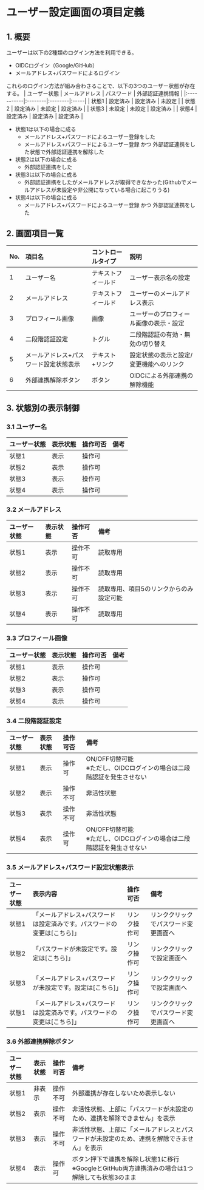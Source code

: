 # ユーザー設定画面の項目定義

## 1. 概要

ユーザーは以下の2種類のログイン方法を利用できる。
- OIDCログイン（Google/GitHub）
- メールアドレス+パスワードによるログイン

これらのログイン方法が組み合わさることで、以下の3つのユーザー状態が存在する。
| ユーザー状態 | メールアドレス | パスワード | 外部認証連携情報 |
|:-----------|:--------|:--------|:-----|
| 状態1 | 設定済み | 設定済み | 未設定 |
| 状態2 | 設定済み | 未設定 | 設定済み |
| 状態3 | 未設定 | 未設定 | 設定済み |
| 状態4 | 設定済み | 設定済み | 設定済み |

- 状態1は以下の場合に成る
    - メールアドレス+パスワードによるユーザー登録をした
    - メールアドレス+パスワードによるユーザー登録 かつ 外部認証連携をした状態で外部認証連携を解除した
- 状態2は以下の場合に成る
    - 外部認証連携をした
- 状態3は以下の場合に成る
    - 外部認証連携をしたがメールアドレスが取得できなかった(Githubでメールアドレスが未設定や非公開になっている場合に起こりうる)
- 状態4は以下の場合に成る
    - メールアドレス+パスワードによるユーザー登録 かつ 外部認証連携をした

## 2. 画面項目一覧

| No. | 項目名 | コントロールタイプ | 説明 |
|:----|:------|:--------------|:-----|
| 1 | ユーザー名 | テキストフィールド | ユーザー表示名の設定 |
| 2 | メールアドレス | テキストフィールド | ユーザーのメールアドレス表示 |
| 3 | プロフィール画像 | 画像 | ユーザーのプロフィール画像の表示・設定 |
| 4 | 二段階認証設定 | トグル | 二段階認証の有効・無効の切り替え |
| 5 | メールアドレス+パスワード設定状態表示 | テキスト+リンク | 設定状態の表示と設定/変更機能へのリンク |
| 6 | 外部連携解除ボタン | ボタン | OIDCによる外部連携の解除機能 |

## 3. 状態別の表示制御

### 3.1 ユーザー名

| ユーザー状態 | 表示状態 | 操作可否 | 備考 |
|:-----------|:--------|:--------|:-----|
| 状態1 | 表示 | 操作可 | |
| 状態2 | 表示 | 操作可 | |
| 状態3 | 表示 | 操作可 | |
| 状態4 | 表示 | 操作可 | |

### 3.2 メールアドレス

| ユーザー状態 | 表示状態 | 操作可否 | 備考 |
|:-----------|:--------|:--------|:-----|
| 状態1 | 表示 | 操作不可 | 読取専用 |
| 状態2 | 表示 | 操作不可 | 読取専用 |
| 状態3 | 表示 | 操作不可 | 読取専用、項目5のリンクからのみ設定可能 |
| 状態4 | 表示 | 操作不可 | 読取専用 |

### 3.3 プロフィール画像

| ユーザー状態 | 表示状態 | 操作可否 | 備考 |
|:-----------|:--------|:--------|:-----|
| 状態1 | 表示 | 操作可 | |
| 状態2 | 表示 | 操作可 | |
| 状態3 | 表示 | 操作可 | |
| 状態4 | 表示 | 操作可 | |

### 3.4 二段階認証設定

| ユーザー状態 | 表示状態 | 操作可否 | 備考 |
|:-----------|:--------|:--------|:-----|
| 状態1 | 表示 | 操作可 | ON/OFF切替可能<br>※ただし、OIDCログインの場合は二段階認証を発生させない |
| 状態2 | 表示 | 操作不可 | 非活性状態 |
| 状態3 | 表示 | 操作不可 | 非活性状態 |
| 状態4 | 表示 | 操作可 | ON/OFF切替可能<br>※ただし、OIDCログインの場合は二段階認証を発生させない |

### 3.5 メールアドレス+パスワード設定状態表示

| ユーザー状態 | 表示内容 | 操作可否 | 備考 |
|:-----------|:--------|:--------|:-----|
| 状態1 | 「メールアドレス+パスワードは設定済みです。パスワードの変更は[こちら]」 | リンク操作可 | リンククリックでパスワード変更画面へ |
| 状態2 | 「パスワードが未設定です。設定は[こちら]」 | リンク操作可 | リンククリックで設定画面へ |
| 状態3 | 「メールアドレス+パスワードが未設定です。設定は[こちら]」 | リンク操作可 | リンククリックで設定画面へ |
| 状態1 | 「メールアドレス+パスワードは設定済みです。パスワードの変更は[こちら]」 | リンク操作可 | リンククリックでパスワード変更画面へ |

### 3.6 外部連携解除ボタン

| ユーザー状態 | 表示状態 | 操作可否 | 備考 |
|:-----------|:--------|:--------|:-----|
| 状態1 | 非表示 | 操作不可 | 外部連携が存在しないため表示しない |
| 状態2 | 表示 | 操作不可 | 非活性状態、上部に「パスワードが未設定のため、連携を解除できません」を表示 |
| 状態3 | 表示 | 操作不可 | 非活性状態、上部に「メールアドレスとパスワードが未設定のため、連携を解除できません」を表示 |
| 状態4 | 表示 | 操作可 | ボタン押下で連携を解除し状態1に移行<br>※GoogleとGitHub両方連携済みの場合は1つ解除しても状態3のまま |
